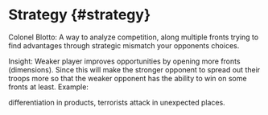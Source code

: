 # Strategy {#strategy}

Colonel Blotto: A way to analyze competition, along multiple fronts trying to find advantages through strategic mismatch your opponents choices.

Insight: Weaker player improves opportunities by opening more fronts (dimensions). Since this will make the stronger opponent to spread out their troops more so that the weaker opponent has the ability to win on some fronts at least. Example:

differentiation in products, terrorists attack in unexpected places.
